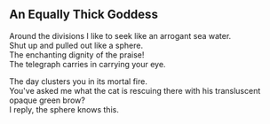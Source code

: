 An Equally Thick Goddess
------------------------
Around the divisions I like to seek like an arrogant sea water.  
Shut up and pulled out like a sphere.  
The enchanting dignity of the praise!  
The telegraph carries in carrying your eye.  
  
The day clusters you in its mortal fire.  
You've asked me what the cat is rescuing there with his transluscent opaque green brow?  
I reply, the sphere knows this.  
